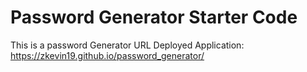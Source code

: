 # Password Generator Starter Code
This is a password Generator 
URL Deployed Application: https://zkevin19.github.io/password_generator/
